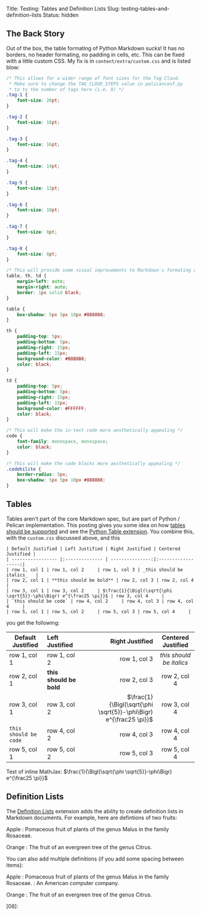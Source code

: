 Title: Testing: Tables and Definition Lists
Slug: testing-tables-and-definition-lists
Status: hidden

## The Back Story
Out of the box, the table formating of Python Markdown sucks!
It has no borders, no header formating, no padding in cells, etc.
This can be fixed with a little custom CSS.
My fix is in `content/extra/custom.css` and is listed blow:

```css
/* This allows for a wider range of font sizes for the Tag Cloud.
 * Make sure to change the TAG_CLOUD_STEPS value in pelicanconf.py
 * to to the number of tags here (i.e. 8) */
.tag-1 {
    font-size: 20pt;
}

.tag-2 {
    font-size: 18pt;
}

.tag-3 {
    font-size: 16pt;
}

.tag-4 {
    font-size: 14pt;
}

.tag-5 {
    font-size: 12pt;
}

.tag-6 {
    font-size: 10pt;
}

.tag-7 {
    font-size: 8pt;
}

.tag-8 {
    font-size: 6pt;
}

/* This will provide some visual improvements to Markdown's formating of tables */
table, th, td {
    margin-left: auto; 
    margin-right: auto;
    border: 1px solid black;
}

table {
    box-shadow: 5px 5px 10px #888888;
}

th {
    padding-top: 5px;
    padding-bottom: 5px;
    padding-right: 15px;
    padding-left: 15px;
    background-color: #B8B8B8;
    color: black;
}

td {
    padding-top: 5px;
    padding-bottom: 5px;
    padding-right: 15px;
    padding-left: 15px;
    background-color: #FFFFFF;
    color: black;
}

/* This will make the in-text code more aesthetically appealing */
code {
    font-family: monospace, monospace;
    color: black;
}

/* This will make the code blocks more aesthetically appealing */
.codehilite {
    border-radius: 5px;
    box-shadow: 5px 5px 10px #888888;
}
```

## Tables
Tables aren't part of the core Markdown spec, but are part of Python / Pelican
implementation.
This posting gives you some idea on how [tables should be supported][01]
and see the [Python Table extension][02].
You combine this, with the `custom.css` discussed above, and this

```
| Default Justified | Left Justified | Right Justified | Centered Justified |
| ----------------- |:-------------- | ---------------:|:------------------:|
| row 1, col 1 | row 1, col 2     | row 1, col 3 | _this should be italics_   |
| row 2, col 1 | **this should be bold** | row 2, col 3 | row 2, col 4     |
| row 3, col 1 | row 3, col 2     | $\frac{1}{\Bigl(\sqrt{\phi \sqrt{5}}-\phi\Bigr) e^{\frac25 \pi}}$ | row 3, col 4     |
| `this should be code` | row 4, col 2     | row 4, col 3 | row 4, col 4     |
| row 5, col 1 | row 5, col 2     | row 5, col 3 | row 5, col 4     |
```

you get the following:

| Default Justified | Left Justified | Right Justified | Centered Justified |
| ----------------- |:-------------- | ---------------:|:------------------:|
| row 1, col 1 | row 1, col 2     | row 1, col 3 | _this should be italics_   |
| row 2, col 1 | **this should be bold** | row 2, col 3 | row 2, col 4     |
| row 3, col 1 | row 3, col 2     | $\frac{1}{\Bigl(\sqrt{\phi \sqrt{5}}-\phi\Bigr) e^{\frac25 \pi}}$ | row 3, col 4     |
| `this should be code` | row 4, col 2     | row 4, col 3 | row 4, col 4     |
| row 5, col 1 | row 5, col 2     | row 5, col 3 | row 5, col 4     |

Test of inline MathJax: $\frac{1}{\Bigl(\sqrt{\phi \sqrt{5}}-\phi\Bigr) e^{\frac25 \pi}}$

## Definition Lists
The [Definition Lists][03] extension adds the ability to create definition lists in Markdown documents.
For example, here are defintions of two fruits:
 
Apple
:   Pomaceous fruit of plants of the genus Malus in 
    the family Rosaceae.

Orange
:   The fruit of an evergreen tree of the genus Citrus.

You can also add multiple definitions (if you add some spacing between items):

Apple
:   Pomaceous fruit of plants of the genus Malus in 
    the family Rosaceae.
:   An American computer company.

Orange
:    The fruit of an evergreen tree of the genus Citrus.



[01]:http://stackoverflow.com/questions/16099153/table-not-render-when-use-redcarpet-in-jekyll-github-pages
[02]:http://pythonhosted.org//Markdown/extensions/tables.html
[03]:http://pythonhosted.org/Markdown/extensions/definition_lists.html
[04]:
[05]:
[06]:
[07]:
[08]:
